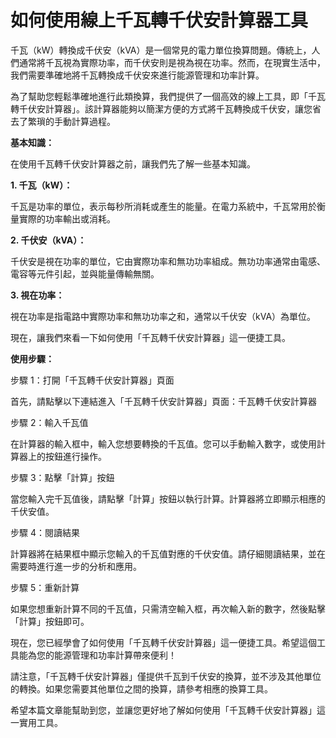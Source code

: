 如何使用線上千瓦轉千伏安計算器工具
=================

千瓦（kW）轉換成千伏安（kVA）是一個常見的電力單位換算問題。傳統上，人們通常將千瓦視為實際功率，而千伏安則是視為視在功率。然而，在現實生活中，我們需要準確地將千瓦轉換成千伏安來進行能源管理和功率計算。

為了幫助您輕鬆準確地進行此類換算，我們提供了一個高效的線上工具，即「千瓦轉千伏安計算器」。該計算器能夠以簡潔方便的方式將千瓦轉換成千伏安，讓您省去了繁瑣的手動計算過程。

**基本知識：**

在使用千瓦轉千伏安計算器之前，讓我們先了解一些基本知識。

**1. 千瓦（kW）：**

千瓦是功率的單位，表示每秒所消耗或產生的能量。在電力系統中，千瓦常用於衡量實際的功率輸出或消耗。

**2. 千伏安（kVA）：**

千伏安是視在功率的單位，它由實際功率和無功功率組成。無功功率通常由電感、電容等元件引起，並與能量傳輸無關。

**3. 視在功率：**

視在功率是指電路中實際功率和無功功率之和，通常以千伏安（kVA）為單位。

現在，讓我們來看一下如何使用「千瓦轉千伏安計算器」這一便捷工具。

**使用步驟：**

步驟 1：打開「千瓦轉千伏安計算器」頁面

首先，請點擊以下連結進入「千瓦轉千伏安計算器」頁面：千瓦轉千伏安計算器

步驟 2：輸入千瓦值

在計算器的輸入框中，輸入您想要轉換的千瓦值。您可以手動輸入數字，或使用計算器上的按鈕進行操作。

步驟 3：點擊「計算」按鈕

當您輸入完千瓦值後，請點擊「計算」按鈕以執行計算。計算器將立即顯示相應的千伏安值。

步驟 4：閱讀結果

計算器將在結果框中顯示您輸入的千瓦值對應的千伏安值。請仔細閱讀結果，並在需要時進行進一步的分析和應用。

步驟 5：重新計算

如果您想重新計算不同的千瓦值，只需清空輸入框，再次輸入新的數字，然後點擊「計算」按鈕即可。

現在，您已經學會了如何使用「千瓦轉千伏安計算器」這一便捷工具。希望這個工具能為您的能源管理和功率計算帶來便利！

請注意，「千瓦轉千伏安計算器」僅提供千瓦到千伏安的換算，並不涉及其他單位的轉換。如果您需要其他單位之間的換算，請參考相應的換算工具。

希望本篇文章能幫助到您，並讓您更好地了解如何使用「千瓦轉千伏安計算器」這一實用工具。